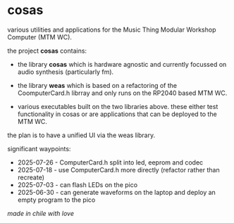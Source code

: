 
# cosas

various utilities and applications for the Music Thing Modular
Workshop Computer (MTM WC).

the project **cosas** contains:

* the library **cosas** which is hardware agnostic and currently
  focussed on audio synthesis (particularly fm).

* the library **weas** which is based on a refactoring of the
  CoomputerCard.h librray and only runs on the RP2040 based MTM WC.

* various executables built on the two libraries above.  these either
  test functionality in cosas or are applications that can be deployed
  to the MTM WC.

the plan is to have a unified UI via the weas library.

significant waypoints:
* 2025-07-26 - ComputerCard.h split into led, eeprom and codec
* 2025-07-18 - use ComputerCard.h more directly (refactor rather than recreate)
* 2025-07-03 - can flash LEDs on the pico
* 2025-06-30 - can generate waveforms on the laptop and deploy an empty program to the pico

*made in chile with love*
